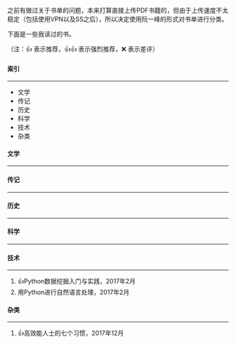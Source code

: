 之前有做过关于书单的问题，本来打算直接上传PDF书籍的，但由于上传速度不太稳定（包括使用VPN以及SS之后），所以决定使用阮一峰的形式对书单进行分类。

下面是一些我读过的书。

（注：👍 表示推荐，👍👍 表示强烈推荐，❌ 表示差评）

#### 索引

-----------------------
- 文学
- 传记
- 历史
- 科学
- 技术
- 杂类

#### 文学

-----------------------

#### 传记

-----------------------

#### 历史

-----------------------

#### 科学

-----------------------

#### 技术

-----------------------
1. 👍Python数据挖掘入门与实践，2017年2月
2. 用Python进行自然语言处理，2017年2月

#### 杂类

-----------------------
1. 👍高效能人士的七个习惯，2017年12月
